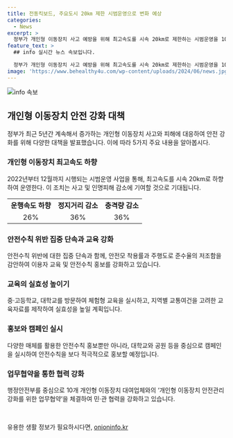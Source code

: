 ```yaml
---
title: 전동킥보드, 주요도시 20㎞ 제한 시범운영으로 변화 예상
categories:
  - News
excerpt: >
  정부가 개인형 이동장치 사고 예방을 위해 최고속도를 시속 20km로 제한하는 시범운영을 10개 대여업체와 함께 7월부터 전국 주요 도시에서 실시한다. 이 조치는 사고 및 인명피해 감소에 기대하며, 주요 안전수칙 위반 집중단속, 교육 강화, 안전수칙 홍보 등을 추진한다. 특히 10대와 20대를 대상으로 한 교육도 강화될 예정이다. 또한, 구체적인 안전수칙을 담은 표준 교육자료를 제작하여 지역별 교육의 실효성을 높일 계획이며, 다양한 매체를 활용한 안전수칙 홍보와 캠페인도 실시할 예정이다.
feature_text: >
  ## info 실시간 뉴스 속보입니다.

  정부가 개인형 이동장치 사고 예방을 위해 최고속도를 시속 20km로 제한하는 시범운영을 10개 대여업체와 함께 7월부터 전국 주요 도시에서 실시한다. 이 조치는 사고 및 인명피해 감소에 기대하며, 주요 안전수칙 위반 집중단속, 교육 강화, 안전수칙 홍보 등을 추진한다. 특히 10대와 20대를 대상으로 한 교육도 강화될 예정이다. 또한, 구체적인 안전수칙을 담은 표준 교육자료를 제작하여 지역별 교육의 실효성을 높일 계획이며, 다양한 매체를 활용한 안전수칙 홍보와 캠페인도 실시할 예정이다.
image: 'https://www.behealthy4u.com/wp-content/uploads/2024/06/news.jpg'
---
```


<p><img src="https://www.behealthy4u.com/wp-content/uploads/2024/06/news.jpg" alt="info 속보" /></p>

<h2 data-ke-size="size26">개인형 이동장치 안전 강화 대책</h2>

<p data-ke-size="size16">정부가 최근 5년간 계속해서 증가하는 개인형 이동장치 사고와 피해에 대응하여 안전 강화를 위해 다양한 대책을 발표했습니다. 이에 따라 5가지 주요 내용을 알아봅시다.</p>

<h3>개인형 이동장치 최고속도 하향</h3>

<p data-ke-size="size16">2022년부터 12월까지 시행되는 시범운영 사업을 통해, 최고속도를 시속 20km로 하향하여 운영한다. 이 조치는 사고 및 인명피해 감소에 기여할 것으로 기대됩니다.</p>

<table>
  <tr>
    <td style="text-align: center; height: 17px;"><b>운행속도 하향</b></td>
    <td style="text-align: center; height: 17px;"><b>정지거리 감소</b></td>
    <td style="text-align: center; height: 17px;"><b>충격량 감소</b></td>
  </tr>
  <tr>
    <td style="text-align: center; height: 17px;">26%</td>
    <td style="text-align: center; height: 17px;">36%</td>
    <td style="text-align: center; height: 17px;">36%</td>
  </tr>
</table>

<h3>안전수칙 위반 집중 단속과 교육 강화</h3>

<p data-ke-size="size16">안전수칙 위반에 대한 집중 단속과 함께, 안전모 착용률과 주행도로 준수율의 저조함을 감안하여 이용자 교육 및 안전수칙 홍보를 강화하고 있습니다.</p>

<h3>교육의 실효성 높이기</h3>

<p data-ke-size="size16">중·고등학교, 대학교를 방문하여 체험형 교육을 실시하고, 지역별 교통여건을 고려한 교육자료를 제작하여 실효성을 높일 계획입니다.</p>

<h3>홍보와 캠페인 실시</h3>

<p data-ke-size="size16">다양한 매체를 활용한 안전수칙 홍보뿐만 아니라, 대학교와 공원 등을 중심으로 캠페인을 실시하여 안전수칙을 보다 적극적으로 홍보할 예정입니다.</p>

<h3>업무협약을 통한 협력 강화</h3>

<p data-ke-size="size16">행정안전부를 중심으로 10개 개인형 이동장치 대여업체와의 ‘개인형 이동장치 안전관리 강화를 위한 업무협약’을 체결하여 민·관 협력을 강화하고 있습니다. </p>

<p data-ke-size="size16">&nbsp;</p>
유용한 생활 정보가 필요하시다면, <a href="https://onioninfo.kr" rel="dofollow">onioninfo.kr</a>


